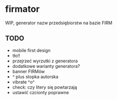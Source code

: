 # firmator
WIP, generator nazw przedsiębiorstw na bazie FIRM

## TODO
* mobile first design
* tło!!
* przejrzeć wyrzutki z generatora
* dodatkowe warianty generatora?
* banner FIRMów
* ^ plus stopka autorska
* vibrate ^o^
* check: czy litery się powtarzają
* ustawić czcionty poprawne